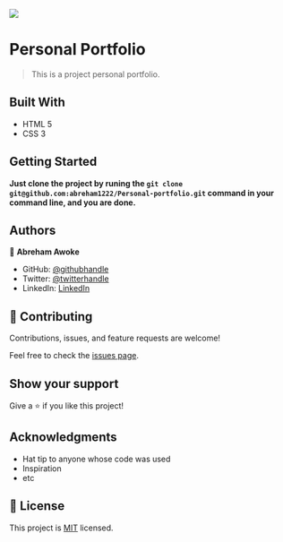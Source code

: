 ![](https://img.shields.io/badge/Microverse-blueviolet)

# Personal Portfolio

> This is a project personal portfolio.


## Built With

- HTML 5
- CSS 3


## Getting Started

**Just clone the project by runing the `git clone git@github.com:abreham1222/Personal-portfolio.git` command in your command line, and you are done.**


## Authors

👤 **Abreham Awoke**

- GitHub: [@githubhandle](https://github.com/abreham1222)
- Twitter: [@twitterhandle](https://twitter.com/Abreham1222)
- LinkedIn: [LinkedIn](https://linkedin.com/in/abreham1222)

## 🤝 Contributing

Contributions, issues, and feature requests are welcome!

Feel free to check the [issues page](../../issues/).

## Show your support

Give a ⭐️ if you like this project!

## Acknowledgments

- Hat tip to anyone whose code was used
- Inspiration
- etc

## 📝 License

This project is [MIT](./MIT.md) licensed.